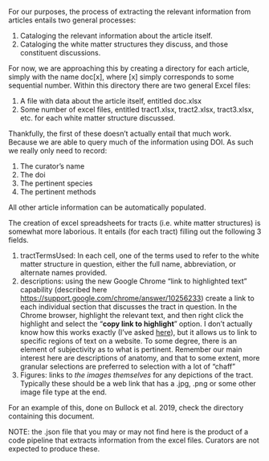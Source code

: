 ﻿For our purposes, the process of extracting the relevant information from articles entails two general processes:

1. Cataloging the relevant information about the article itself.
1. Cataloging the white matter structures they discuss, and those constituent discussions.

For now, we are approaching this by creating a directory for each article, simply with the name doc[x], where [x] simply corresponds to some sequential number.  Within this directory there are two general Excel files:

1. A file with data about the article itself, entitled doc.xlsx
1. Some number of excel files, entitled tract1.xlsx, tract2.xlsx, tract3.xlsx, etc. for each white matter structure discussed.

Thankfully, the first of these doesn’t actually entail that much work.  Because we are able to query much of the information using DOI.  As such we really only need to record:

1. The curator’s name
1. The doi
1. The pertinent species
1. The pertinent methods

All other article information can be automatically populated.

The creation of excel spreadsheets for tracts (i.e. white matter structures) is somewhat more laborious.  It entails (for each tract) filling out the following 3 fields.

1. tractTermsUsed:  In each cell, one of the terms used to refer to the white matter structure in question, either the full name, abbreviation, or alternate names provided.
1. descriptions: using the new Google Chrome “link to highlighted text” capability (described here <https://support.google.com/chrome/answer/10256233>) create a link to each individual section that discusses the tract in question.  In the Chrome browser, highlight the relevant text, and then right click the highlight and select the “**copy link to highlight**” option.  I don’t actually know how this works exactly (I’ve asked [here](https://support.google.com/chrome/thread/120988476/text-extraction-using-new-link-to-highlight-chrome-feature?hl=en)), but it allows us to link to specific regions of text on a website.  To some degree, there is an element of subjectivity as to what is pertinent.  Remember our main interest here are descriptions of anatomy, and that to some extent, more granular selections are preferred to selection with a lot of “chaff”
1. Figures:  links to *the images themselves* for any depictions of the tract.  Typically these should be a web link that has a .jpg, .png or some other image file type at the end.

For an example of this, done on Bullock et al. 2019, check the directory containing this document.

NOTE:  the .json file that you may or may not find here is the product of a code pipeline that extracts information from the excel files.  Curators are not expected to produce these.

